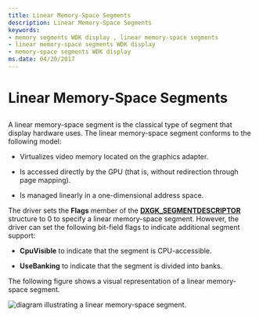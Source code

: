 ```yaml
---
title: Linear Memory-Space Segments
description: Linear Memory-Space Segments
keywords:
- memory segments WDK display , linear memory-space segments
- linear memory-space segments WDK display
- memory-space segments WDK display
ms.date: 04/20/2017
---
```


# Linear Memory-Space Segments


## <span id="ddk_linear_memory_space_segments_gg"></span><span id="DDK_LINEAR_MEMORY_SPACE_SEGMENTS_GG"></span>


A linear memory-space segment is the classical type of segment that display hardware uses. The linear memory-space segment conforms to the following model:

-   Virtualizes video memory located on the graphics adapter.

-   Is accessed directly by the GPU (that is, without redirection through page mapping).

-   Is managed linearly in a one-dimensional address space.

The driver sets the **Flags** member of the [**DXGK\_SEGMENTDESCRIPTOR**](/windows-hardware/drivers/ddi/d3dkmddi/ns-d3dkmddi-_dxgk_segmentdescriptor) structure to 0 to specify a linear memory-space segment. However, the driver can set the following bit-field flags to indicate additional segment support:

-   **CpuVisible** to indicate that the segment is CPU-accessible.

-   **UseBanking** to indicate that the segment is divided into banks.

The following figure shows a visual representation of a linear memory-space segment.

![diagram illustrating a linear memory-space segment.](images/memspac.png)

 

